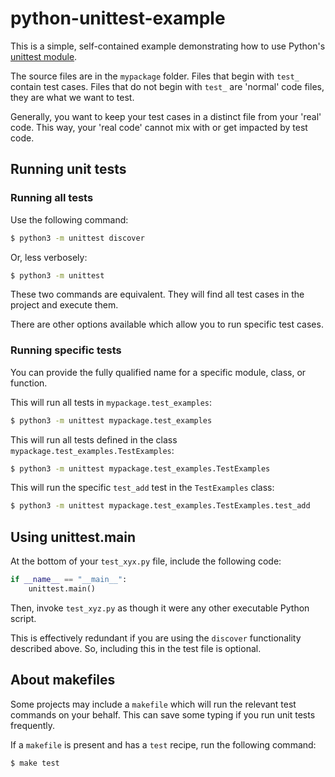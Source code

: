 # python-unittest-example

This is a simple, self-contained example demonstrating how to use Python's [unittest module](https://docs.python.org/3/library/unittest.html#).

The source files are in the `mypackage` folder. Files that begin with `test_` contain test cases. Files that do not begin with `test_` are 'normal' code files, they are what we want to test.

Generally, you want to keep your test cases in a distinct file from your 'real' code. This way, your 'real code' cannot mix with or get impacted by test code.


## Running unit tests

### Running all tests

Use the following command:

```sh
$ python3 -m unittest discover
```

Or, less verbosely:

```sh
$ python3 -m unittest
```

These two commands are equivalent. They will find all test cases in the project and execute them.

There are other options available which allow you to run specific test cases.

### Running specific tests

You can provide the fully qualified name for a specific module, class, or function.

This will run all tests in `mypackage.test_examples`:

```sh
$ python3 -m unittest mypackage.test_examples
```

This will run all tests defined in the class `mypackage.test_examples.TestExamples`:

```sh
$ python3 -m unittest mypackage.test_examples.TestExamples
```

This will run the specific `test_add` test in the `TestExamples` class:

```sh
$ python3 -m unittest mypackage.test_examples.TestExamples.test_add
```


## Using unittest.main

At the bottom of your `test_xyx.py` file, include the following code:

```python
if __name__ == "__main__":
    unittest.main()
```

Then, invoke `test_xyz.py` as though it were any other executable Python script.

This is effectively redundant if you are using the `discover` functionality described above. So, including this in the test file is optional.


## About makefiles

Some projects may include a `makefile` which will run the relevant test commands on your behalf. This can save some typing if you run unit tests frequently.

If a `makefile` is present and has a `test` recipe, run the following command:

```sh
$ make test
```

